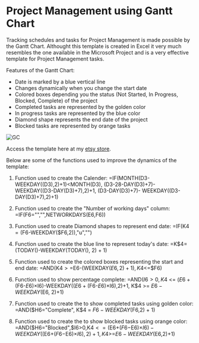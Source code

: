 # Project Management using Gantt Chart

Tracking schedules and tasks for Project Management is made possible by the Gantt Chart. Althought this template is created in Excel it very much resembles the one available 
in the Microsoft Project and is a very effective template for Project Management tasks. 

Features of the Gantt Chart:
- Date is marked by a blue vertical line
- Changes dynamically when you change the start date
- Colored boxes depending you the status (Not Started, In Progress, Blocked, Complete) of the project
- Completed tasks are represented by the golden color
- In progress tasks are represented by the blue  color
- Diamond shape represents the end date of the project
- Blocked tasks are represented by orange tasks

![GC](https://user-images.githubusercontent.com/62851341/210552805-c3ebc588-9884-49c4-acdc-64a0105dcb43.png)

Access the template here at my <a href="https://www.etsy.com/in-en/listing/1384860117/project-management-using-gantt-chart?click_key=ce90a5b24819b222cb730d5e899e013fd508915e%3A1384860117&click_sum=9b60db21&ref=shop_home_active_1&clickFromShopCard=1" target="_blank">etsy store</a>.

Below are some of the functions used to improve the dynamics of the template:
1. Function used to create the Calender:
=IF(MONTH(D3-WEEKDAY((D3),2)+1)<MONTH(D3), (D3-28-DAY(D3)+7)- WEEKDAY((D3-DAY(D3)+7),2)+1, (D3-DAY(D3)+7)- WEEKDAY((D3-DAY(D3)+7),2)+1)

2. Function used to create the "Number of working days" column:
=IF(F6="","",NETWORKDAYS(E6,F6))

3. Function used to create Diamond shapes to represent end date:
=IF(K$4=($F6-WEEKDAY($F6,2)),"u","")

4. Function used to create the blue line to represent today's date:
=K$4=(TODAY()-WEEKDAY(TODAY(), 2) + 1)

5. Function used to create the colored boxes representing the start and end date:
=AND(K$4>=$E6-(WEEKDAY($E6, 2)+1),K$4<=$F6)

6. Function used to show percentage complete:
=AND($I6>0, K$4 <= ($E6+($F6-$E6)×$I6)-WEEKDAY(($E6+($F6-$E6)×$I6),2)+1, K$4 >= $E6-WEEKDAY($E6, 2)+1)

7. Function used to create the to show completed tasks using golden color:
=AND($H6="Complete", K$4 = $F6 - WEEKDAY($F6,2) + 1)

8. Function used to create the to show blocked tasks using orange color:
=AND($H6="Blocked",$I6>0,K$4<=($E6+($F6-$E6)×$I6)-WEEKDAY(($E6+($F6-$E6)×$I6),2)+1,K$4>=$E6-WEEKDAY($E6,2)+1)
